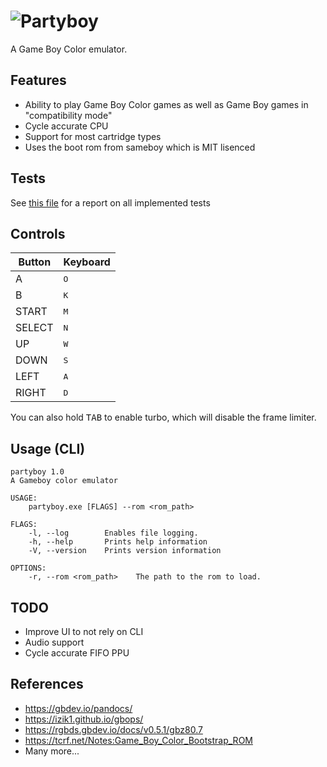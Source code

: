 # ![Partyboy](https://user-images.githubusercontent.com/16002713/176773858-80ffaed3-a88a-42bf-a821-1189da071900.png)

A Game Boy Color emulator.

## Features

- Ability to play Game Boy Color games as well as Game Boy games in "compatibility mode"
- Cycle accurate CPU
- Support for most cartridge types
- Uses the boot rom from sameboy which is MIT lisenced

## Tests

See [this file](TestReport.md) for a report on all implemented tests

## Controls

| Button | Keyboard     |
| ------ | ------------ |
| A      | <kbd>O</kbd> |
| B      | <kbd>K</kbd> |
| START  | <kbd>M</kbd> |
| SELECT | <kbd>N</kbd> |
| UP     | <kbd>W</kbd> |
| DOWN   | <kbd>S</kbd> |
| LEFT   | <kbd>A</kbd> |
| RIGHT  | <kbd>D</kbd> |

You can also hold <kbd>TAB</kbd> to enable turbo, which will disable the frame limiter.

## Usage (CLI)

```
partyboy 1.0
A Gameboy color emulator

USAGE:
    partyboy.exe [FLAGS] --rom <rom_path>

FLAGS:
    -l, --log        Enables file logging.
    -h, --help       Prints help information
    -V, --version    Prints version information

OPTIONS:
    -r, --rom <rom_path>    The path to the rom to load.
```

## TODO

- Improve UI to not rely on CLI
- Audio support
- Cycle accurate FIFO PPU

## References

- https://gbdev.io/pandocs/
- https://izik1.github.io/gbops/
- https://rgbds.gbdev.io/docs/v0.5.1/gbz80.7
- https://tcrf.net/Notes:Game_Boy_Color_Bootstrap_ROM
- Many more...
